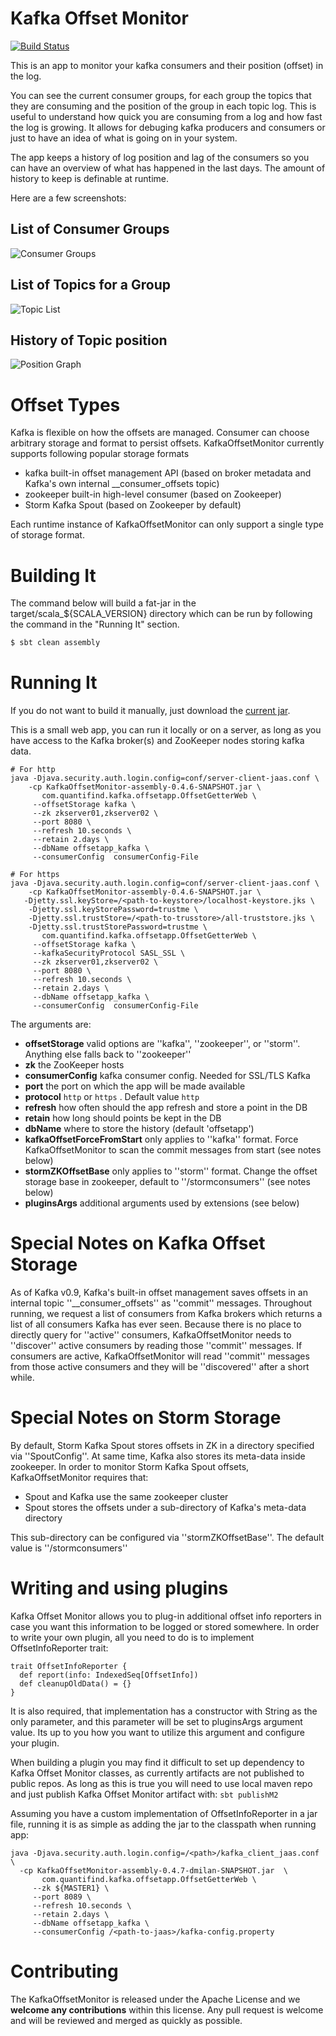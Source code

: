 Kafka Offset Monitor
===========

[![Build Status](https://travis-ci.org/Morningstar/kafka-offset-monitor.svg?branch=master)](https://travis-ci.org/Morningstar/kafka-offset-monitor)

This is an app to monitor your kafka consumers and their position (offset) in the log.

You can see the current consumer groups, for each group the topics that they are consuming and the position of the group in each topic log. This is useful to understand how quick you are consuming from a log and how fast the log is growing. It allows for debuging kafka producers and consumers or just to have an idea of what is going on in your system.

The app keeps a history of log position and lag of the consumers so you can have an overview of what has happened in the last days. The amount of history to keep is definable at runtime.

Here are a few screenshots:

List of Consumer Groups
-----------------------

![Consumer Groups](http://quantifind.github.io/KafkaOffsetMonitor/img/groups.png)

List of Topics for a Group
--------------------------

![Topic List](http://quantifind.github.io/KafkaOffsetMonitor/img/topics.png)

History of Topic position
-------------------------

![Position Graph](http://quantifind.github.io/KafkaOffsetMonitor/img/graph.png)

Offset Types
===========

Kafka is flexible on how the offsets are managed. Consumer can choose arbitrary storage and format to persist offsets.  KafkaOffsetMonitor currently 
supports following popular storage formats

* kafka built-in offset management API (based on broker metadata and Kafka's own internal __consumer_offsets topic)
* zookeeper built-in high-level consumer (based on Zookeeper)
* Storm Kafka Spout (based on Zookeeper by default)

Each runtime instance of KafkaOffsetMonitor can only support a single type of storage format.

Building It
===========

The command below will build a fat-jar in the target/scala_${SCALA_VERSION} directory which can be run by following the command in the "Running It" section.

```bash
$ sbt clean assembly
```

Running It
===========

If you do not want to build it manually, just download the [current jar](https://github.com/dmilan77/kafka-offset-monitor/releases/latest).

This is a small web app, you can run it locally or on a server, as long as you have access to the Kafka broker(s) and ZooKeeper nodes storing kafka data.

```
# For http 
java -Djava.security.auth.login.config=conf/server-client-jaas.conf \
	-cp KafkaOffsetMonitor-assembly-0.4.6-SNAPSHOT.jar \
       com.quantifind.kafka.offsetapp.OffsetGetterWeb \
     --offsetStorage kafka \
     --zk zkserver01,zkserver02 \
     --port 8080 \
     --refresh 10.seconds \
     --retain 2.days \
     --dbName offsetapp_kafka \
     --consumerConfig  consumerConfig-File
     
# For https
java -Djava.security.auth.login.config=conf/server-client-jaas.conf \
	-cp KafkaOffsetMonitor-assembly-0.4.6-SNAPSHOT.jar \
   -Djetty.ssl.keyStore=/<path-to-keystore>/localhost-keystore.jks \
    -Djetty.ssl.keyStorePassword=trustme \
    -Djetty.ssl.trustStore=/<path-to-trusstore>/all-truststore.jks \
    -Djetty.ssl.trustStorePassword=trustme \ 
       com.quantifind.kafka.offsetapp.OffsetGetterWeb \
     --offsetStorage kafka \
     --kafkaSecurityProtocol SASL_SSL \
     --zk zkserver01,zkserver02 \
     --port 8080 \
     --refresh 10.seconds \
     --retain 2.days \
     --dbName offsetapp_kafka \
     --consumerConfig  consumerConfig-File

```

The arguments are:

- **offsetStorage** valid options are ''kafka'', ''zookeeper'', or ''storm''. Anything else falls back to ''zookeeper''
- **zk** the ZooKeeper hosts
- **consumerConfig** kafka consumer config. Needed for SSL/TLS Kafka
- **port** the port on which the app will be made available
- **protocol** `http` or `https` . Default value `http`
- **refresh** how often should the app refresh and store a point in the DB
- **retain** how long should points be kept in the DB
- **dbName** where to store the history (default 'offsetapp')
- **kafkaOffsetForceFromStart** only applies to ''kafka'' format. Force KafkaOffsetMonitor to scan the commit messages from start (see notes below)
- **stormZKOffsetBase** only applies to ''storm'' format.  Change the offset storage base in zookeeper, default to ''/stormconsumers'' (see notes below)
- **pluginsArgs** additional arguments used by extensions (see below)

Special Notes on Kafka Offset Storage
======================================

As of Kafka v0.9, Kafka's built-in offset management saves offsets in an internal topic ''__consumer_offsets'' as ''commit''
messages. Throughout running, we request a list of consumers from Kafka brokers which returns a list of all consumers
Kafka has ever seen. Because there is no place to directly query for ''active'' consumers, KafkaOffsetMonitor needs to
''discover'' active consumers by reading those ''commit'' messages. If consumers are active, KafkaOffsetMonitor will
read ''commit'' messages from those active consumers and they will be ''discovered'' after a short while.

Special Notes on Storm Storage
===============================

By default, Storm Kafka Spout stores offsets in ZK in a directory specified via ''SpoutConfig''. At same time, Kafka also stores its meta-data inside zookeeper. 
In order to monitor Storm Kafka Spout offsets, KafkaOffsetMonitor requires that:
 
 * Spout and Kafka use the same zookeeper cluster
 * Spout stores the offsets under a sub-directory of Kafka's meta-data directory 

This sub-directory can be configured via ''stormZKOffsetBase''. The default value is ''/stormconsumers''

Writing and using plugins
============================

Kafka Offset Monitor allows you to plug-in additional offset info reporters in case you want this information to be logged or stored somewhere. In order to write your own plugin,
all you need to do is to implement OffsetInfoReporter trait:

```
trait OffsetInfoReporter {
  def report(info: IndexedSeq[OffsetInfo])
  def cleanupOldData() = {}
}
```

It is also required, that implementation has a constructor with String as the only parameter, and this parameter will be set to pluginsArgs argument value.
Its up to you how you want to utilize this argument and configure your plugin.

When building a plugin you may find it difficult to set up dependency to Kafka Offset Monitor classes, as currently artifacts are not published to public repos.
As long as this is true you will need to use local maven repo and just publish Kafka Offset Monitor artifact with: ```sbt publishM2```

Assuming you have a custom implementation of OffsetInfoReporter in a jar file, running it is as simple as adding the jar to the classpath when running app:

```
java -Djava.security.auth.login.config=/<path>/kafka_client_jaas.conf \
  -cp KafkaOffsetMonitor-assembly-0.4.7-dmilan-SNAPSHOT.jar  \
       com.quantifind.kafka.offsetapp.OffsetGetterWeb \
     --zk ${MASTER1} \
     --port 8089 \
     --refresh 10.seconds \
     --retain 2.days \
     --dbName offsetapp_kafka \
     --consumerConfig /<path-to-jaas>/kafka-config.property
```


Contributing
============

The KafkaOffsetMonitor is released under the Apache License and we **welcome any contributions** within this license. Any pull request is welcome and will be reviewed and merged as quickly as possible.
